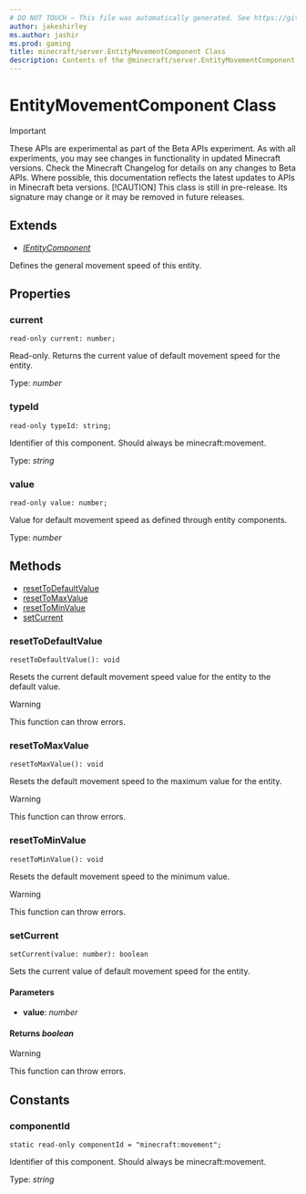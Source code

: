```yaml
---
# DO NOT TOUCH — This file was automatically generated. See https://github.com/mojang/minecraftapidocsgenerator to modify descriptions, examples, etc.
author: jakeshirley
ms.author: jashir
ms.prod: gaming
title: minecraft/server.EntityMovementComponent Class
description: Contents of the @minecraft/server.EntityMovementComponent class.
---
```

# EntityMovementComponent Class
>[!IMPORTANT]
>These APIs are experimental as part of the Beta APIs experiment. As with all experiments, you may see changes in functionality in updated Minecraft versions. Check the Minecraft Changelog for details on any changes to Beta APIs. Where possible, this documentation reflects the latest updates to APIs in Minecraft beta versions.
> [!CAUTION]
> This class is still in pre-release.  Its signature may change or it may be removed in future releases.

## Extends
- [*IEntityComponent*](IEntityComponent.md)

Defines the general movement speed of this entity.

## Properties

### **current**
`read-only current: number;`

Read-only. Returns the current value of default movement speed for the entity.

Type: *number*

### **typeId**
`read-only typeId: string;`

Identifier of this component. Should always be minecraft:movement.

Type: *string*

### **value**
`read-only value: number;`

Value for default movement speed as defined through entity components.

Type: *number*

## Methods
- [resetToDefaultValue](#resettodefaultvalue)
- [resetToMaxValue](#resettomaxvalue)
- [resetToMinValue](#resettominvalue)
- [setCurrent](#setcurrent)

### **resetToDefaultValue**
`
resetToDefaultValue(): void
`

Resets the current default movement speed value for the entity to the default value.

> [!WARNING]
> This function can throw errors.

### **resetToMaxValue**
`
resetToMaxValue(): void
`

Resets the default movement speed to the maximum value for the entity.

> [!WARNING]
> This function can throw errors.

### **resetToMinValue**
`
resetToMinValue(): void
`

Resets the default movement speed to the minimum value.

> [!WARNING]
> This function can throw errors.

### **setCurrent**
`
setCurrent(value: number): boolean
`

Sets the current value of default movement speed for the entity.

#### **Parameters**
- **value**: *number*

#### **Returns** *boolean*

> [!WARNING]
> This function can throw errors.

## Constants

### **componentId**
`static read-only componentId = "minecraft:movement";`

Identifier of this component. Should always be minecraft:movement.

Type: *string*
